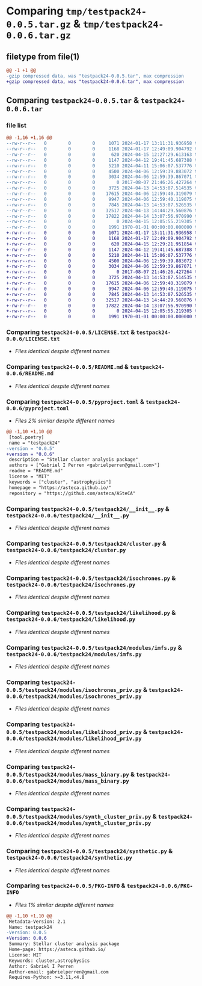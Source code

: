 # Comparing `tmp/testpack24-0.0.5.tar.gz` & `tmp/testpack24-0.0.6.tar.gz`

## filetype from file(1)

```diff
@@ -1 +1 @@
-gzip compressed data, was "testpack24-0.0.5.tar", max compression
+gzip compressed data, was "testpack24-0.0.6.tar", max compression
```

## Comparing `testpack24-0.0.5.tar` & `testpack24-0.0.6.tar`

### file list

```diff
@@ -1,16 +1,16 @@
--rw-r--r--   0        0        0     1071 2024-01-17 13:11:31.936958 testpack24-0.0.5/LICENSE.txt
--rw-r--r--   0        0        0     1168 2024-01-17 12:49:09.904792 testpack24-0.0.5/README.md
--rw-r--r--   0        0        0      620 2024-04-15 12:27:29.613163 testpack24-0.0.5/pyproject.toml
--rw-r--r--   0        0        0     1147 2024-04-12 19:41:45.687388 testpack24-0.0.5/testpack24/__init__.py
--rw-r--r--   0        0        0     5210 2024-04-11 15:06:07.537776 testpack24-0.0.5/testpack24/cluster.py
--rw-r--r--   0        0        0     4500 2024-04-06 12:59:39.883072 testpack24-0.0.5/testpack24/isochrones.py
--rw-r--r--   0        0        0     3034 2024-04-06 12:59:39.867071 testpack24-0.0.5/testpack24/likelihood.py
--rw-r--r--   0        0        0        0 2017-08-07 21:46:26.427264 testpack24-0.0.5/testpack24/modules/__init__.py
--rw-r--r--   0        0        0     3725 2024-04-13 14:53:07.514535 testpack24-0.0.5/testpack24/modules/imfs.py
--rw-r--r--   0        0        0    17615 2024-04-06 12:59:40.319079 testpack24-0.0.5/testpack24/modules/isochrones_priv.py
--rw-r--r--   0        0        0     9947 2024-04-06 12:59:40.119075 testpack24-0.0.5/testpack24/modules/likelihood_priv.py
--rw-r--r--   0        0        0     7845 2024-04-13 14:53:07.526535 testpack24-0.0.5/testpack24/modules/mass_binary.py
--rw-r--r--   0        0        0    32517 2024-04-13 14:44:29.560876 testpack24-0.0.5/testpack24/modules/synth_cluster_priv.py
--rw-r--r--   0        0        0    17822 2024-04-14 13:07:56.970990 testpack24-0.0.5/testpack24/synthetic.py
--rw-r--r--   0        0        0        0 2024-04-15 12:05:55.219305 testpack24-0.0.5/testpack24/test_module.py~
--rw-r--r--   0        0        0     1991 1970-01-01 00:00:00.000000 testpack24-0.0.5/PKG-INFO
+-rw-r--r--   0        0        0     1071 2024-01-17 13:11:31.936958 testpack24-0.0.6/LICENSE.txt
+-rw-r--r--   0        0        0     1168 2024-01-17 12:49:09.904792 testpack24-0.0.6/README.md
+-rw-r--r--   0        0        0      620 2024-04-15 12:29:21.951854 testpack24-0.0.6/pyproject.toml
+-rw-r--r--   0        0        0     1147 2024-04-12 19:41:45.687388 testpack24-0.0.6/testpack24/__init__.py
+-rw-r--r--   0        0        0     5210 2024-04-11 15:06:07.537776 testpack24-0.0.6/testpack24/cluster.py
+-rw-r--r--   0        0        0     4500 2024-04-06 12:59:39.883072 testpack24-0.0.6/testpack24/isochrones.py
+-rw-r--r--   0        0        0     3034 2024-04-06 12:59:39.867071 testpack24-0.0.6/testpack24/likelihood.py
+-rw-r--r--   0        0        0        0 2017-08-07 21:46:26.427264 testpack24-0.0.6/testpack24/modules/__init__.py
+-rw-r--r--   0        0        0     3725 2024-04-13 14:53:07.514535 testpack24-0.0.6/testpack24/modules/imfs.py
+-rw-r--r--   0        0        0    17615 2024-04-06 12:59:40.319079 testpack24-0.0.6/testpack24/modules/isochrones_priv.py
+-rw-r--r--   0        0        0     9947 2024-04-06 12:59:40.119075 testpack24-0.0.6/testpack24/modules/likelihood_priv.py
+-rw-r--r--   0        0        0     7845 2024-04-13 14:53:07.526535 testpack24-0.0.6/testpack24/modules/mass_binary.py
+-rw-r--r--   0        0        0    32517 2024-04-13 14:44:29.560876 testpack24-0.0.6/testpack24/modules/synth_cluster_priv.py
+-rw-r--r--   0        0        0    17822 2024-04-14 13:07:56.970990 testpack24-0.0.6/testpack24/synthetic.py
+-rw-r--r--   0        0        0        0 2024-04-15 12:05:55.219305 testpack24-0.0.6/testpack24/test_module.py~
+-rw-r--r--   0        0        0     1991 1970-01-01 00:00:00.000000 testpack24-0.0.6/PKG-INFO
```

### Comparing `testpack24-0.0.5/LICENSE.txt` & `testpack24-0.0.6/LICENSE.txt`

 * *Files identical despite different names*

### Comparing `testpack24-0.0.5/README.md` & `testpack24-0.0.6/README.md`

 * *Files identical despite different names*

### Comparing `testpack24-0.0.5/pyproject.toml` & `testpack24-0.0.6/pyproject.toml`

 * *Files 2% similar despite different names*

```diff
@@ -1,10 +1,10 @@
 [tool.poetry]
 name = "testpack24"
-version = "0.0.5"
+version = "0.0.6"
 description = "Stellar cluster analysis package"
 authors = ["Gabriel I Perren <gabrielperren@gmail.com>"]
 readme = "README.md"
 license = "MIT"
 keywords = ["cluster", "astrophysics"]
 homepage = "https://asteca.github.io/"
 repository = "https://github.com/asteca/ASteCA"
```

### Comparing `testpack24-0.0.5/testpack24/__init__.py` & `testpack24-0.0.6/testpack24/__init__.py`

 * *Files identical despite different names*

### Comparing `testpack24-0.0.5/testpack24/cluster.py` & `testpack24-0.0.6/testpack24/cluster.py`

 * *Files identical despite different names*

### Comparing `testpack24-0.0.5/testpack24/isochrones.py` & `testpack24-0.0.6/testpack24/isochrones.py`

 * *Files identical despite different names*

### Comparing `testpack24-0.0.5/testpack24/likelihood.py` & `testpack24-0.0.6/testpack24/likelihood.py`

 * *Files identical despite different names*

### Comparing `testpack24-0.0.5/testpack24/modules/imfs.py` & `testpack24-0.0.6/testpack24/modules/imfs.py`

 * *Files identical despite different names*

### Comparing `testpack24-0.0.5/testpack24/modules/isochrones_priv.py` & `testpack24-0.0.6/testpack24/modules/isochrones_priv.py`

 * *Files identical despite different names*

### Comparing `testpack24-0.0.5/testpack24/modules/likelihood_priv.py` & `testpack24-0.0.6/testpack24/modules/likelihood_priv.py`

 * *Files identical despite different names*

### Comparing `testpack24-0.0.5/testpack24/modules/mass_binary.py` & `testpack24-0.0.6/testpack24/modules/mass_binary.py`

 * *Files identical despite different names*

### Comparing `testpack24-0.0.5/testpack24/modules/synth_cluster_priv.py` & `testpack24-0.0.6/testpack24/modules/synth_cluster_priv.py`

 * *Files identical despite different names*

### Comparing `testpack24-0.0.5/testpack24/synthetic.py` & `testpack24-0.0.6/testpack24/synthetic.py`

 * *Files identical despite different names*

### Comparing `testpack24-0.0.5/PKG-INFO` & `testpack24-0.0.6/PKG-INFO`

 * *Files 1% similar despite different names*

```diff
@@ -1,10 +1,10 @@
 Metadata-Version: 2.1
 Name: testpack24
-Version: 0.0.5
+Version: 0.0.6
 Summary: Stellar cluster analysis package
 Home-page: https://asteca.github.io/
 License: MIT
 Keywords: cluster,astrophysics
 Author: Gabriel I Perren
 Author-email: gabrielperren@gmail.com
 Requires-Python: >=3.11,<4.0
```


